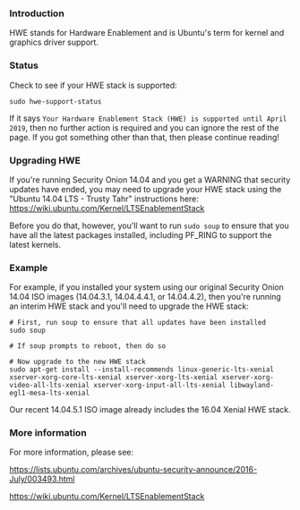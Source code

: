 ### Introduction
HWE stands for Hardware Enablement and is Ubuntu's term for kernel and graphics driver support.

### Status
Check to see if your HWE stack is supported:
```
sudo hwe-support-status
```

If it says `Your Hardware Enablement Stack (HWE) is supported until April 2019`, then no further action is required and you can ignore the rest of the page.  If you got something other than that, then please continue reading!

### Upgrading HWE
If you're running Security Onion 14.04 and you get a WARNING that security updates have ended, you may need to upgrade your HWE stack using the "Ubuntu 14.04 LTS - Trusty Tahr" instructions here:  
https://wiki.ubuntu.com/Kernel/LTSEnablementStack

Before you do that, however, you'll want to run `sudo soup` to ensure that you have all the latest packages installed, including PF_RING to support the latest kernels.

### Example
For example, if you installed your system using our original Security Onion 14.04 ISO images (14.04.3.1, 14.04.4.4.1, or 14.04.4.2), then you're running an interim HWE stack and you'll need to upgrade the HWE stack:
```
# First, run soup to ensure that all updates have been installed
sudo soup

# If soup prompts to reboot, then do so

# Now upgrade to the new HWE stack
sudo apt-get install --install-recommends linux-generic-lts-xenial xserver-xorg-core-lts-xenial xserver-xorg-lts-xenial xserver-xorg-video-all-lts-xenial xserver-xorg-input-all-lts-xenial libwayland-egl1-mesa-lts-xenial 
```

Our recent 14.04.5.1 ISO image already includes the 16.04 Xenial HWE stack.

### More information
For more information, please see:  

https://lists.ubuntu.com/archives/ubuntu-security-announce/2016-July/003493.html

https://wiki.ubuntu.com/Kernel/LTSEnablementStack